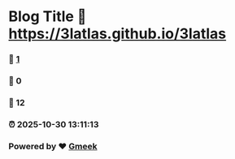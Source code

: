 # Blog Title :link: https://3latlas.github.io/3latlas 
### :page_facing_up: [1](https://3latlas.github.io/3latlas/tag.html) 
### :speech_balloon: 0 
### :hibiscus: 12 
### :alarm_clock: 2025-10-30 13:11:13 
### Powered by :heart: [Gmeek](https://github.com/Meekdai/Gmeek)
